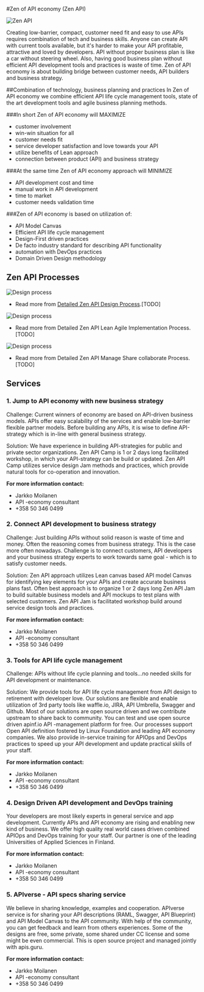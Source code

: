 #Zen of API economy (Zen API)

![Zen API](https://raw.githubusercontent.com/zenapi/description/master/images/zen-api-logo.png)

Creating low-barrier, compact, customer need fit and easy to use APIs requires combination of tech and business skills. Anyone can create API with current tools available, but it's harder to make your API profitable, attractive and loved by developers.  API without proper business plan is like a car without steering wheel. Also, having good business plan without efficient API development tools and practices is waste of time. Zen of API economy is about building bridge between customer needs, API builders and business strategy.

##Combination of technology, business planning and practices
In Zen of API economy we combine efficient API life cycle management tools, state  of the art development tools and agile business planning methods. 

###In short Zen of API economy will MAXIMIZE
* customer involvement
* win-win situation for all
* customer needs fit
* service developer satisfaction and love towards your API
* utilize benefits of Lean approach
* connection between product (API) and business strategy

###At the same time Zen of API economy approach will MINIMIZE
* API development cost and time
* manual work in API development
* time to market
* customer needs validation time


###Zen of API economy is based on utilization of:
* API Model Canvas
* Efficient API life cycle management
* Design-First driven practices
* De facto industry standard for describing  API functionality
* automation with DevOps  practices
* Domain Driven Design methodology

## Zen API Processes

![Design process](https://raw.githubusercontent.com/zenapi/description/master/images/zenapi1.png)

* Read more from [Detailed Zen API Design Process](https://github.com/zenapi/description/blob/master/zen-api-design-process.md).[TODO]

![Design process](https://raw.githubusercontent.com/zenapi/description/master/images/zenapi2.png)

* Read more from Detailed Zen API Lean Agile Implementation Process.[TODO]

![Design process](https://raw.githubusercontent.com/zenapi/description/master/images/zenapi3.png)

* Read more from Detailed Zen API Manage Share collaborate Process.[TODO]

## Services
### 1. Jump to API economy with new business strategy

Challenge: Current winners of economy are based on API-driven business models. APIs offer easy scalability of the services and enable low-barrier flexible partner models. Before building any APIs, it is wise to define API-strategy which is in-line with general business strategy. 

Solution: We have experience in building API-strategies for public and private sector organizations. Zen API Camp is 1 or 2 days long facilitated workshop, in which your API-strategy can be build or updated. Zen  API Camp utilizes service design Jam methods and practices, which provide natural tools for co-operation and innovation. 

**For more information contact:**
* Jarkko Moilanen
* API -economy  consultant
* +358 50 346 0499

### 2. Connect API development to business strategy

Challenge: Just building APIs without solid reason is waste of time and money. Often the reasoning comes from business strategy. This is the case more often nowadays. Challenge is to connect customers, API developers and your business strategy experts to work towards same goal - which is to satisfy customer needs. 

Solution: Zen API approach utilizes Lean canvas based API model Canvas for identifying key elements for your APIs and create accurate business plans fast. Often best approach is to organize 1 or 2 days long Zen API Jam to build suitable business models and API mockups to test plans with selected customers. Zen API Jam is facilitated workshop build around service design tools and practices. 

**For more information contact:**
* Jarkko Moilanen
* API -economy  consultant
* +358 50 346 0499

### 3. Tools for API life cycle management

Challenge: APIs without life cycle planning and tools...no needed skills for API development or maintenance. 

Solution: We provide tools for API life cycle management from API design to retirement with developer love. Our solutions are flexible and enable utilization of 3rd party tools like waffle.io, JIRA, API Umbrella, Swagger and Github. Most of our solutions are open source driven and we contribute upstream to share back to community. You can test and use open source driven apinf.io  API -management platform for free. Our processes support Open API definition  fostered by Linux Foundation and leading API economy companies. We also proviide in-service training for APIOps and DevOps practices to speed up your API development and update practical skills of your staff. 

**For more information contact:**
* Jarkko Moilanen
* API -economy  consultant
* +358 50 346 0499

### 4. Design Driven API development and DevOps training

Your developers are most likely experts in general service and app development. Currently APIs and API economy are rising and enabling new kind of business. We offer high quality real world cases driven combined APIOps and DevOps training for your staff. Our partner is one of the leading Universities of Applied Sciences in Finland. 

**For more information contact:**
* Jarkko Moilanen
* API -economy  consultant
* +358 50 346 0499

### 5. APIverse - API specs sharing service

We believe in sharing knowledge, examples and cooperation. APIverse service is for sharing your API descriptions (RAML, Swagger, API  Blueprint) and  API Model Canvas to the API community. With help of the community, you can get feedback and  learn from others experiences. Some of the designs are free, some private, some shared under CC license and some might be even commercial. This is open source project and managed jointly with apis.guru. 

**For more information contact:**
* Jarkko Moilanen
* API -economy  consultant
* +358 50 346 0499

